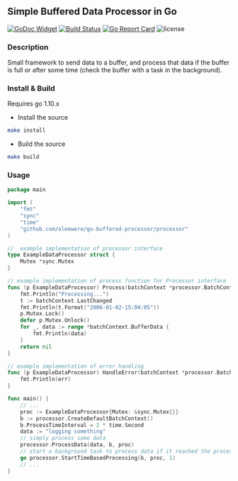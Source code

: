 <!---
Licensed to the Apache Software Foundation (ASF) under one or more
contributor license agreements. See the NOTICE file distributed with
this work for additional information regarding copyright ownership.
The ASF licenses this file to You under the Apache License, Version 2.0
(the "License"); you may not use this file except in compliance with
the License. You may obtain a copy of the License at

http://www.apache.org/licenses/LICENSE-2.0

Unless required by applicable law or agreed to in writing, software
distributed under the License is distributed on an "AS IS" BASIS,
WITHOUT WARRANTIES OR CONDITIONS OF ANY KIND, either express or implied.
See the License for the specific language governing permissions and
limitations under the License.
-->

## Simple Buffered Data Processor in Go

[![GoDoc Widget](https://godoc.org/github.com/oleewere/go-buffered-processor/processor?status.svg)](https://godoc.org/github.com/oleewere/go-buffered-processor/processor)
[![Build Status](https://travis-ci.org/oleewere/go-buffered-processor.svg?branch=master)](https://travis-ci.org/oleewere/go-buffered-processor)
[![Go Report Card](https://goreportcard.com/badge/github.com/oleewere/go-buffered-processor)](https://goreportcard.com/report/github.com/oleewere/go-buffered-processor)
![license](http://img.shields.io/badge/license-Apache%20v2-blue.svg)

### Description

Small framework to send data to a buffer, and process that data if the buffer is full or after some time (check the buffer with a task in the background).

### Install & Build
Requires go 1.10.x
- Install the source
```bash
make install
```
- Build the source
```bash
make build
```

### Usage

```go
package main

import (
    "fmt"
    "sync"
    "time"
    "github.com/oleewere/go-buffered-processor/processor"
)

//  example implementation of processor interface
type ExampleDataProcessor struct {
    Mutex *sync.Mutex
}

// example implementation of process function for Processor interface
func (p ExampleDataProcessor) Process(batchContext *processor.BatchContext) error {
    fmt.Println("Processing...")
    t := batchContext.LastChanged
    fmt.Println(t.Format("2006-01-02-15:04:05"))
    p.Mutex.Lock()
    defer p.Mutex.Unlock()
    for _, data := range *batchContext.BufferData {
        fmt.Println(data)
    }
	return nil
}

// example implementation of error handling
func (p ExampleDataProcessor) HandleError(batchContext *processor.BatchContext, err error) {
    fmt.Println(err)
}

func main() { 
    // ... 
    proc := ExampleDataProcessor{Mutex: &sync.Mutex{}}
    b := processor.CreateDefaultBatchContext()
    b.ProcessTimeInterval = 2 * time.Second
    data := "logging something"
    // simply process some data
    processor.ProcessData(data, b, proc)
    // start a background task to process data if it reached the process time interval
    go processor.StartTimeBasedProcessing(b, proc, 1)
    // ...
}
```